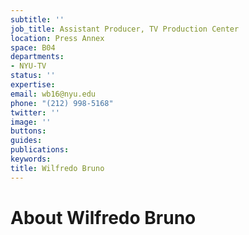 ```yaml
---
subtitle: ''
job_title: Assistant Producer, TV Production Center
location: Press Annex
space: B04
departments:
- NYU-TV
status: ''
expertise: 
email: wb16@nyu.edu
phone: "(212) 998-5168"
twitter: ''
image: ''
buttons: 
guides: 
publications: 
keywords: 
title: Wilfredo Bruno
---
```


# About Wilfredo Bruno